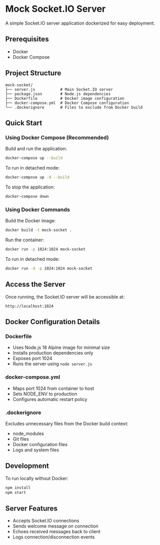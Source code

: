 # Mock Socket.IO Server

A simple Socket.IO server application dockerized for easy deployment.

## Prerequisites

- Docker
- Docker Compose

## Project Structure

```
mock-socket/
├── server.js           # Main Socket.IO server
├── package.json        # Node.js dependencies
├── Dockerfile          # Docker image configuration
├── docker-compose.yml  # Docker Compose configuration
└── .dockerignore       # Files to exclude from Docker build
```

## Quick Start

### Using Docker Compose (Recommended)

Build and run the application:

```bash
docker-compose up --build
```

To run in detached mode:

```bash
docker-compose up -d --build
```

To stop the application:

```bash
docker-compose down
```

### Using Docker Commands

Build the Docker image:

```bash
docker build -t mock-socket .
```

Run the container:

```bash
docker run -p 1024:1024 mock-socket
```

To run in detached mode:

```bash
docker run -d -p 1024:1024 mock-socket
```

## Access the Server

Once running, the Socket.IO server will be accessible at:

```
http://localhost:1024
```

## Docker Configuration Details

### Dockerfile

- Uses Node.js 18 Alpine image for minimal size
- Installs production dependencies only
- Exposes port 1024
- Runs the server using `node server.js`

### docker-compose.yml

- Maps port 1024 from container to host
- Sets NODE_ENV to production
- Configures automatic restart policy

### .dockerignore

Excludes unnecessary files from the Docker build context:
- node_modules
- Git files
- Docker configuration files
- Logs and system files

## Development

To run locally without Docker:

```bash
npm install
npm start
```

## Server Features

- Accepts Socket.IO connections
- Sends welcome message on connection
- Echoes received messages back to client
- Logs connection/disconnection events